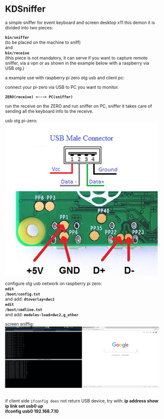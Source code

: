 # KDSniffer

a simple sniffer for event keyboard and screen desktop x11
this demon it is divided into two pieces:

<code><b>bin/sniffer</b> </code><br>
(to be placed on the machine to sniff)
<br> 
and 
<br>
<code><b>bin/receive</b> </code><br>
(this piece is not mandatory, it can serve if you want to capture remote sniffer,
via a vpn or as shown in the example below with a raspberry via USB otg.)<br>

a example use with raspberry pi zero otg usb and client pc:<br>

connect your pi-zero via USB to PC you want to monitor.<br>

<code><b>ZERO(receive) <---> PC(sniffer)</b></code><br>

run the receive on the ZERO and run sniffer on PC, sniffer it takes care of sending all the keyboard info to the receive.<br>

usb otg pi-zero:<br>
<img src="1.jpg"/><br>

configure otg usb network on raspberry pi zero:
<br>
<code><b>edit /boot/config.txt</b></code><br>
and add:
<code><b>dtoverlay=dwc2</b></code><br>
<code><b>edit /boot/cmdline.txt</b></code><br>
and add:
<code><b>modules-load=dwc2,g_ether</b></code><br>

screen sniffig:<br>
<img src="2.jpg"/><br>
<br>

if client side <code>ifconfig does</code> not return USB device, try with:<b>
<b>ip address show</b><br>
<b>ip link set usb0 up</b><br>
<b>ifconfig usb0 192.168.7.10</b><br>
